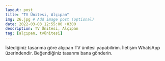 ```yaml
---
layout: post
title: "TV Ünitesi, Alçıpan"
img: 26.jpg # Add image post (optional)
date: 2022-03-03 12:55:00 +0300
description: TV Ünitesi, Alçıpan
tag: [alçıpan, tvünitesi]
---
```

İstediğiniz tasarıma göre alçıpan TV ünitesi yapabilirim.
İletişim WhatsApp üzerindendir. Beğendiğiniz tasarımı bana gönderin.
